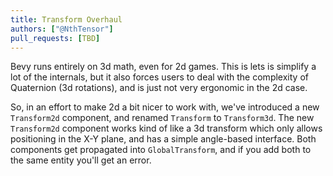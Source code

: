 ```yaml
---
title: Transform Overhaul
authors: ["@NthTensor"]
pull_requests: [TBD]
---
```


Bevy runs entirely on 3d math, even for 2d games. This is lets is simplify a lot of the internals, but it also forces users to deal with the complexity of Quaternion (3d rotations), and is just not very ergonomic in the 2d case.

So, in an effort to make 2d a bit nicer to work with, we've introduced a new `Transform2d` component, and renamed `Transform` to `Transform3d`. The new `Transform2d` component works kind of like a 3d transform which only allows positioning in the X-Y plane, and has a simple angle-based interface. Both components get propagated into `GlobalTransform`, and if you add both to the same entity you'll get an error.
